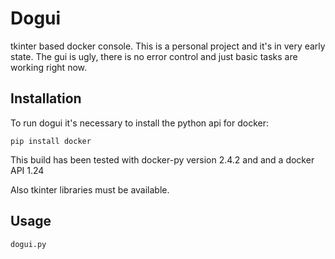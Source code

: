 # Dogui
tkinter based docker console.
This is a personal project and it's in very early state. The gui is ugly, there is no error control and just basic tasks are working right now.

## Installation

To run dogui it's necessary to install the python api for docker:

    pip install docker

This build has been tested with docker-py version 2.4.2 and and a docker API 1.24

Also tkinter libraries must be available.

## Usage

    dogui.py
    


